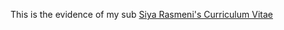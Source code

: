 This is the evidence of my sub
[Siya Rasmeni's Curriculum Vitae](Siya%20Rasmeni%27s%20Curriculum%20Vitae%281%29.pdf)




